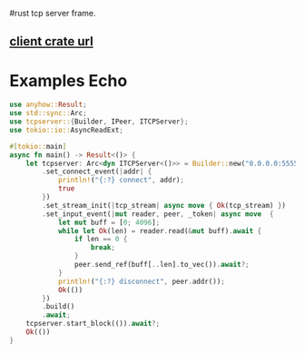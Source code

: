 #rust tcp server frame.

## [client crate url][https://crates.io/crates/tcpclient]

# Examples Echo
``` rust
use anyhow::Result;
use std::sync::Arc;
use tcpserver::{Builder, IPeer, ITCPServer};
use tokio::io::AsyncReadExt;

#[tokio::main]
async fn main() -> Result<()> {
    let tcpserver: Arc<dyn ITCPServer<()>> = Builder::new("0.0.0.0:5555")
        .set_connect_event(|addr| {
            println!("{:?} connect", addr);
            true
        })
        .set_stream_init(|tcp_stream| async move { Ok(tcp_stream) })
        .set_input_event(|mut reader, peer, _token| async move  {
            let mut buff = [0; 4096];
            while let Ok(len) = reader.read(&mut buff).await {
                if len == 0 {
                    break;
                }
                peer.send_ref(buff[..len].to_vec()).await?;
            }
            println!("{:?} disconnect", peer.addr());
            Ok(())
        })
        .build()
        .await;
    tcpserver.start_block(()).await?;
    Ok(())
}

```

[https://crates.io/crates/tcpclient]: https://crates.io/crates/tcpclient
